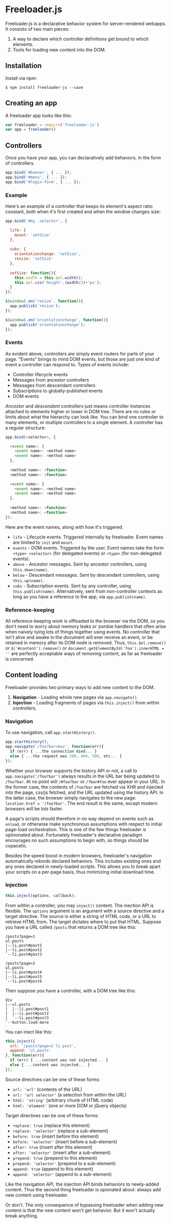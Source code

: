 # Freeloader.js

Freeloader.js is a declarative behavior system for server-rendered webapps.
It consists of two main pieces:

 1. A way to declare which controller definitions get bound to which elements.
 2. Tools for loading new content into the DOM.

## Installation

Install via npm:

```
$ npm install freeloader-js --save
```

## Creating an app

A freeloader app looks like this:

```javascript
var freeloader = require('freeloader-js')
var app = freeloader()
```

## Controllers

Once you have your app, you can declaratively add behaviors, in the form of controllers.

```javascript
app.bind('#banner', { ... });
app.bind('#menu', { ... });
app.bind('#login-form', { ... });
```

### Example

Here's an example of a controller that keeps its element's aspect ratio constant, both when it's first created and when the window changes size:

```javascript
app.bind('#my .selector', {

  life: {
    mount: 'setSize'
  },
  
  subs: {
    orientationchange: 'setSize',
    resize: 'setSize'
  },
  
  setSize: function(){
    this.width = this.$el.width();
    this.$el.css('height',(width/2)+'px');
  }
});

$(window).on('resize', function(){
  app.publish('resize');
});

$(window).on('orientationchange', function(){
  app.publish('orientationchange');
});
```

### Events

As evident above, controllers are simply event routers for parts of your page.
"Events" brings to mind DOM events, but those are just one kind of event a controller can respond to.
Types of events include:

 * Controller lifecycle events
 * Messages from ancestor controllers
 * Messages from descendant controllers
 * Subscriptions to globally-published events
 * DOM events

*Ancestor* and *descendant* controllers just means controller instances attached to elements higher or lower in DOM tree.
There are no rules or limits about what the hierarchy can look like.
You can bind one controller to many elements, or multiple controllers to a single element.
A controller has a regular structure:

```javascript
app.bind(<selector>, {

  <event name>: {
    <event name>: <method name>
    <event name>: <method name>
  },
  
  <method name>: <function>
  <method name>: <function>

  <event name>: {
    <event name>: <method name>
    <event name>: <method name>
  },
  
  <method name>: <function>
  <method name>: <function>
});
```

Here are the event names, along with how it's triggered.

 * `life` - Lifecycle events. Triggered internally by freeloader. Event names are limited to `init` and `mount`.
 * `events` - DOM events. Triggered by the user. Event names take the form `<type> <selector>` (for delegated events) or `<type>` (for non-delegated events).
 * `above` - Ancestor messages. Sent by ancestor controllers, using `this.down(name)`.
 * `below` - Descendant messages. Sent by descendant controllers, using `this.up(name)`.
 * `subs` - Subscription events. Sent by any controller, using `this.publish(name)`. Alternatively, sent from non-controller contexts as long as you have a reference to the app, via `app.publish(name)`.

### Reference-keeping

All reference-keeping work is offloaded to the browser via the DOM, so you don't need to worry about memory leaks or zombie handlers that often arise when naively tying lots of things together using events.
No controller that isn't alive and awake in the document will ever receive an event, or be retained in memory after its DOM node is removed.
Thus, `this.$el.remove()` or `$('#content').remove()` or `document.getElementById('foo').innerHTML = ''` are perfectly acceptable ways of removing content, as far as freeloader is concerned.

## Content loading

Freeloader provides two primary ways to add new content to the DOM.

 1. **Navigation** - Loading whole new pages via `app.navigate()`.
 2. **Injection** - Loading fragments of pages via `this.inject()` from within controllers.

### Navigation

To use navigation, call `app.startHistory()`.

```javascript
app.startHistory();
app.navigate('/foo?bar=baz', function(err){
  if (err) { ...the connection died... }
  else { ...the request was 200, 404, 500, etc... }
});
```

Whether your browser supports the history API or not, a call to `app.navigate('/foo?bar')` always results in the URL bar being updated to `/foo?bar`.
At no point will `/#foo?bar` or `/?bar#foo` ever appear in your URL.
In the former case, the contents of `/foo?bar` are fetched via XHR and injected into the page, css/js fetched, and the URL updated using the history API.
In the latter case, the browser simply navigates to the new page: `location.href = '/foo?bar'`.
The end result is the same, except modern browsers will be lots faster.

A page's scripts should therefore in no way depend on events such as `onload`, or otherwise make synchronous assumptions with respect to initial page-load orchestration.
This is one of the few things freeloader is opinionated about.
Fortunately freeloader's declarative paradigm encourages no such assumptions to begin with, so things should be copacetic.

Besides the speed boost in modern browsers, freeloader's navigation automatically rebinds declared behaviors.
This includes existing ones and any ones declared in newly-loaded scripts.
This allows you to break apart your scripts on a per-page basis, thus minimizing initial download time.

### Injection

```javascript
this.inject(options, callback);
```

From within a controller, you may `inject()` content.
The inection API is flexible.
The `options` argument is an argument with a source directive and a target directive.
The source is either a string of HTML code, or a URL to retrieve HTML from.
The target dictates where to put that HTML.
Suppose you have a URL called `/posts` that returns a DOM tree like this:

```
/posts?page=1
ul.posts
|--li.post#post1
|--li.post#post2
`--li.post#post3
```

```
/posts?page=2
ul.posts
|--li.post#post4
|--li.post#post5
`--li.post#post6
```

Then suppose you have a controller, with a DOM tree like this:

```
div
|--ul.posts
|  |--li.post#post1
|  |--li.post#post2
|  `--li.post#post3
`--button.load-more
```

You can inect like this:

```javascript
this.inject({
  url: '/posts?page=2 li.post',
  append: 'ul.posts'
}, function(err){
  if (err) { ...content was not injected... }
  else { ...content was injected... }
});
```

Source directives can be one of these forms:

 * `url: 'url'` (contents of the URL)
 * `url: 'url selector'` (a selection from within the URL)
 * `html: 'string'` (arbitrary chunk of HTML code)
 * `html: 'element'` (one or more DOM or jQuery objects)

Target directives can be one of these forms:

 * `replace: true` (replace this element)
 * `replace: 'selector'` (replace a sub-element)
 * `before: true` (insert before this element)
 * `before: 'selector'` (insert before a sub-element)
 * `after: true` (insert after this element)
 * `after: 'selector'` (insert after a sub-element)
 * `prepend: true` (prepend to this element)
 * `prepend: 'selector'` (prepend to a sub-element)
 * `append: true` (append to this element)
 * `append: 'selector'` (append to a sub-element)

Like the navigation API, the injection API binds behaviors to newly-added content.
Thus the second thing freeloader is opionated about: always add new content using freeloader.

Or don't.
The only consequence of bypassing freeloader when adding new content is that the new content won't get behavior.
But it won't actually break anything.









